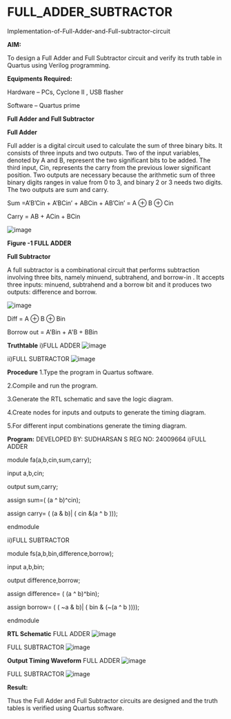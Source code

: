 # FULL_ADDER_SUBTRACTOR

Implementation-of-Full-Adder-and-Full-subtractor-circuit

**AIM:**

To design a Full Adder and Full Subtractor circuit and verify its truth table in Quartus using Verilog programming.

**Equipments Required:**

Hardware – PCs, Cyclone II , USB flasher

Software – Quartus prime

**Full Adder and Full Subtractor**

**Full Adder**

Full adder is a digital circuit used to calculate the sum of three binary bits. It consists of three inputs and two outputs. Two of the input variables, denoted by A and B, represent the two significant bits to be added. The third input, Cin, represents the carry from the previous lower significant position. Two outputs are necessary because the arithmetic sum of three binary digits ranges in value from 0 to 3, and binary 2 or 3 needs two digits. The two outputs are sum and carry.

Sum =A’B’Cin + A’BCin’ + ABCin + AB’Cin’ = A ⊕ B ⊕ Cin 

Carry = AB + ACin + BCin

![image](https://github.com/naavaneetha/FULL_ADDER_SUBTRACTOR/assets/154305477/0f30ba51-5ffb-4198-845f-18e054f675e7)

**Figure -1 FULL ADDER**

**Full Subtractor**

A full subtractor is a combinational circuit that performs subtraction involving three bits, namely minuend, subtrahend, and borrow-in . It accepts three inputs: minuend, subtrahend and a borrow bit and it produces two outputs: difference and borrow.

![image](https://github.com/naavaneetha/FULL_ADDER_SUBTRACTOR/assets/154305477/02b24f51-ab51-4304-9ad6-7b81ffc1ead5)

Diff = A ⊕ B ⊕ Bin 

Borrow out = A'Bin + A'B + BBin

**Truthtable**
 i)FULL ADDER
![image](https://github.com/user-attachments/assets/86362d1a-729e-4e75-9c46-fd9589909026)

ii)FULL SUBTRACTOR
![image](https://github.com/user-attachments/assets/29bda360-3b6b-4e48-b4e6-fdedd92ac21a)


**Procedure**
1.Type the program in Quartus software.

2.Compile and run the program.

3.Generate the RTL schematic and save the logic diagram.

4.Create nodes for inputs and outputs to generate the timing diagram.

5.For different input combinations generate the timing diagram.

**Program:**
DEVELOPED BY: SUDHARSAN S
REG NO: 24009664
 i)FULL ADDER

module fa(a,b,cin,sum,carry);

input a,b,cin;

output sum,carry;

assign sum=( (a ^ b)^cin);

assign carry= ( (a & b)| ( cin &(a ^ b )));

endmodule

ii)FULL SUBTRACTOR

module fs(a,b,bin,difference,borrow);

input a,b,bin;

output difference,borrow;

assign difference= ( (a ^ b)^bin);

assign borrow= ( ( ~a & b)| ( bin & (~(a ^ b ))));

endmodule

**RTL Schematic**
FULL ADDER
![image](https://github.com/user-attachments/assets/20f09e82-a037-4caf-8d23-f614a0ebd7a6)

FULL SUBTRACTOR
![image](https://github.com/user-attachments/assets/c9183a80-0132-4324-b451-2e61941acc6c)

**Output Timing Waveform**
FULL ADDER
![image](https://github.com/user-attachments/assets/616fe139-490f-4c4f-94f0-043eb65ef8a6)

FULL SUBTRACTOR
![image](https://github.com/user-attachments/assets/f7a749a9-9625-4bb8-ad37-e01df6943d6e)

**Result:**

Thus the Full Adder and Full Subtractor circuits are designed and the truth tables is verified using Quartus software.



